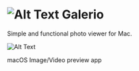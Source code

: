 # ![Alt Text](https://i.imgur.com/4CfMseZ.png) Galerio

Simple and functional photo viewer for Mac.




![Alt Text](https://i.imgur.com/sC4bXws.jpg)

macOS Image/Video preview app
